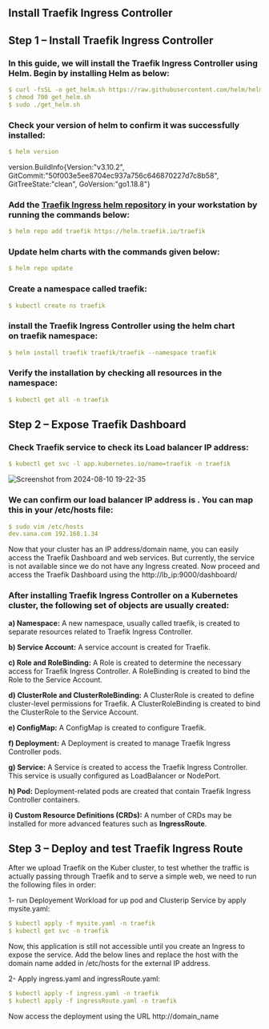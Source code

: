 ## Install Traefik Ingress Controller

## **Step 1 – Install Traefik Ingress Controller**

### In this guide, we will install the Traefik Ingress Controller using Helm. Begin by installing Helm as below:
```yml
$ curl -fsSL -o get_helm.sh https://raw.githubusercontent.com/helm/helm/master/scripts/get-helm-3
$ chmod 700 get_helm.sh
$ sudo ./get_helm.sh
```

### Check your version of helm to confirm it was successfully installed:
```yml
$ helm version
```
version.BuildInfo{Version:"v3.10.2", GitCommit:"50f003e5ee8704ec937a756c646870227d7c8b58", GitTreeState:"clean", GoVersion:"go1.18.8"}

### Add the [Traefik Ingress helm repository](https://github.com/traefik/traefik-helm-chart) in your workstation by running the commands below:
```yml
$ helm repo add traefik https://helm.traefik.io/traefik
```

### Update helm charts with the commands given below:
```yml
$ helm repo update
```

### Create a namespace called traefik:
```yml
$ kubectl create ns traefik
```

### install the Traefik Ingress Controller using the helm chart on traefik namespace:
```yml
$ helm install traefik traefik/traefik --namespace traefik
```

### Verify the installation by checking all resources in the namespace:
```yml
$ kubectl get all -n traefik
```

## **Step 2 – Expose Traefik Dashboard**

### Check Traefik service to check its Load balancer IP address:
```yml
$ kubectl get svc -l app.kubernetes.io/name=traefik -n traefik
```

![Screenshot from 2024-08-10 19-22-35](https://github.com/user-attachments/assets/d1c17f4c-0bb8-45c5-a3c3-cfa7a5b30ce4)

### We can confirm our load balancer IP address is . You can map this in your /etc/hosts file:
```yml
$ sudo vim /etc/hosts
dev.sana.com 192.168.1.34
```

Now that your cluster has an IP address/domain name, you can easily access the Traefik Dashboard and web services. But currently, the service is not available since we do not have any Ingress created.
Now proceed and access the Traefik Dashboard using the http://lb_ip:9000/dashboard/

### After installing Traefik Ingress Controller on a Kubernetes cluster, the following set of objects are usually created:
**a) Namespace:**
A new namespace, usually called traefik, is created to separate resources related to Traefik Ingress Controller.

**b) Service Account:**
A service account is created for Traefik.

**c) Role and RoleBinding:** 
A Role is created to determine the necessary access for Traefik Ingress Controller. A RoleBinding is created to bind the Role to the Service Account.

**d) ClusterRole and ClusterRoleBinding:**
A ClusterRole is created to define cluster-level permissions for Traefik. A ClusterRoleBinding is created to bind the ClusterRole to the Service Account.

**e) ConfigMap:**
A ConfigMap is created to configure Traefik.

**f) Deployment:**
A Deployment is created to manage Traefik Ingress Controller pods.

**g) Service:**
A Service is created to access the Traefik Ingress Controller. This service is usually configured as LoadBalancer or NodePort.

**h) Pod:**
Deployment-related pods are created that contain Traefik Ingress Controller containers.

**i) Custom Resource Definitions (CRDs):**
A number of CRDs may be installed for more advanced features such as **IngressRoute**.

## **Step 3 –** Deploy and test Traefik Ingress Route
After we upload Traefik on the Kuber cluster, to test whether the traffic is actually passing through Traefik and to serve a simple web, we need to run the following files in order: 

1- run Deployement Workload for up pod and Clusterip Service by apply mysite.yaml:
```yml
$ kubectl apply -f mysite.yaml -n traefik
$ kubectl get svc -n traefik
```

Now, this application is still not accessible until you create an Ingress to expose the service.
Add the below lines and replace the host with the domain name added in /etc/hosts for the external IP address.

2- Apply ingress.yaml and ingressRoute.yaml:
```yml
$ kubectl apply -f ingress.yaml -n traefik
$ kubectl apply -f ingressRoute.yaml -n traefik
```

Now access the deployment using the URL http://domain_name
